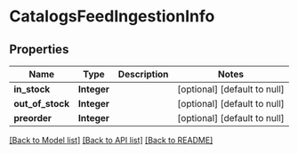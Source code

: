 # CatalogsFeedIngestionInfo
## Properties

Name | Type | Description | Notes
------------ | ------------- | ------------- | -------------
**in\_stock** | **Integer** |  | [optional] [default to null]
**out\_of\_stock** | **Integer** |  | [optional] [default to null]
**preorder** | **Integer** |  | [optional] [default to null]

[[Back to Model list]](../README.md#documentation-for-models) [[Back to API list]](../README.md#documentation-for-api-endpoints) [[Back to README]](../README.md)

